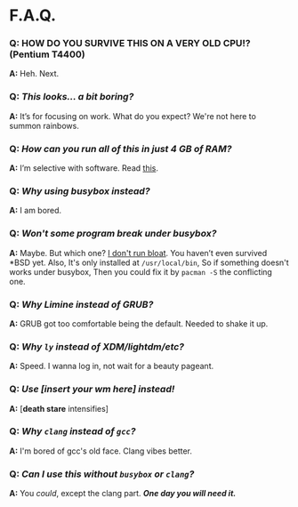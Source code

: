 # F.A.Q.

### Q: **HOW DO YOU SURVIVE THIS ON A VERY OLD CPU!? (Pentium T4400)**
**A:** Heh. Next.

### Q: _This looks... a bit boring?_
**A:** It’s for focusing on work. What do you expect? We're not here to summon rainbows.

### Q: _How can you run all of this in just 4 GB of RAM?_
**A:** I’m selective with software. Read [this](system.md).

### Q: _Why using busybox instead?_
**A:** I am bored.

### Q: _Won't some program break under busybox?_
**A:** Maybe. But which one? [I don't run bloat](../scripts/pacstrap_init.sh). You haven’t even survived *BSD yet. Also, It's only installed at `/usr/local/bin`, So if something doesn't works under busybox, Then you could fix it by `pacman -S` the conflicting one.

### Q: _Why Limine instead of GRUB?_
**A:** GRUB got too comfortable being the default. Needed to shake it up.

### Q: _Why `ly` instead of XDM/lightdm/etc?_
**A:** Speed. I wanna log in, not wait for a beauty pageant.

### Q: _Use [insert your wm here] instead!_
**A:** [**death stare** intensifies]

### Q: _Why `clang` instead of `gcc`?_
**A:** I'm bored of gcc's old face. Clang vibes better.

### Q: _Can I use this without `busybox` or `clang`?_
**A:** You *could*, except the clang part. **_One day you will need it._**
